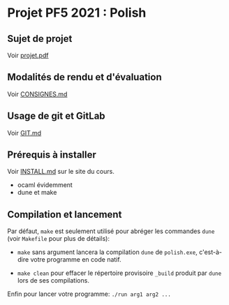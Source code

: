 Projet PF5 2021 : Polish
========================

## Sujet de projet

Voir [projet.pdf](projet.pdf)

## Modalités de rendu et d'évaluation

Voir [CONSIGNES.md](CONSIGNES.md)

## Usage de git et GitLab

Voir [GIT.md](GIT.md)

## Prérequis à installer

Voir [INSTALL.md](https://gaufre.informatique.univ-paris-diderot.fr/letouzey/pf5/blob/master/INSTALL.md) sur le site du cours.

  - ocaml évidemment
  - dune et make

## Compilation et lancement

Par défaut, `make` est seulement utilisé pour abréger les commandes `dune` (voir `Makefile` pour plus de détails):

  - `make` sans argument lancera la compilation `dune` de `polish.exe`,
    c'est-à-dire votre programme en code natif.

  - `make clean` pour effacer le répertoire provisoire `_build` 
    produit par `dune` lors de ses compilations.

Enfin pour lancer votre programme: `./run arg1 arg2 ...`

  
